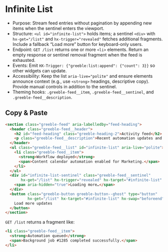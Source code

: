 # Infinite List

- Purpose: Stream feed entries without pagination by appending new items when the sentinel enters the viewport.
- Structure: `<ul id="infinite-list">` holds items; a sentinel `<div>` with `hx-get="/list"` and
  `hx-trigger="revealed"` fetches additional fragments. Include a fallback “Load more” button for
  keyboard-only users.
- Endpoint: `GET /list` returns one or more `<li>` elements. Return an empty response or sentinel
  removal fragment when the feed is exhausted.
- Events: Emit `HX-Trigger: {"greeble:list:append": {"count": 3}}` so other widgets can update.
- Accessibility: Keep the list `aria-live="polite"` and ensure elements announce context (e.g., use
  `<strong>` headings, descriptive copy). Provide manual controls in addition to the sentinel.
- Theming hooks: `.greeble-feed__item`, `.greeble-feed__sentinel`, and `.greeble-feed__description`.

## Copy & Paste

```html
<section class="greeble-feed" aria-labelledby="feed-heading">
  <header class="greeble-feed__header">
    <h2 id="feed-heading" class="greeble-heading-2">Activity feed</h2>
    <p class="greeble-feed__description">Recent automation updates and background tasks.</p>
  </header>
  <ul class="greeble-feed__list" id="infinite-list" aria-live="polite">
    <li class="greeble-feed__item">
      <strong>Workflow deployed</strong>
      <span>Content calendar automation enabled for Marketing.</span>
    </li>
  </ul>
  <div id="infinite-list-sentinel" class="greeble-feed__sentinel"
       hx-get="/list" hx-trigger="revealed" hx-target="#infinite-list" hx-swap="beforeend">
    <span aria-hidden="true">Loading more…</span>
  </div>
  <button class="greeble-button greeble-button--ghost" type="button"
          hx-get="/list" hx-target="#infinite-list" hx-swap="beforeend">
    Load more updates
  </button>
</section>
```

`GET /list` returns a fragment like:

```html
<li class="greeble-feed__item">
  <strong>Automation queued</strong>
  <span>Background job #1285 completed successfully.</span>
</li>
```
